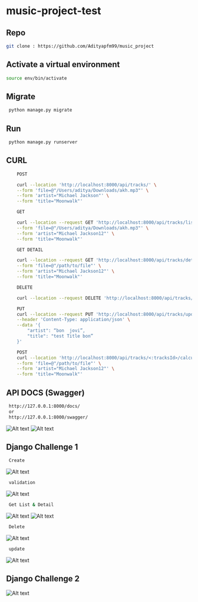 # music-project-test


## Repo

```bash
git clone : https://github.com/Adityapfm99/music_project
```

## Activate a virtual environment
```bash
source env/bin/activate
```

## Migrate 
```bash
 python manage.py migrate
```

## Run 
```bash
 python manage.py runserver
```

## CURL 
```bash
    POST

    curl --location 'http://localhost:8000/api/tracks/' \
    --form 'file=@"/Users/aditya/Downloads/akh.mp3"' \
    --form 'artist="Michael Jackson"' \
    --form 'title="Moonwalk"'

    GET

    curl --location --request GET 'http://localhost:8000/api/tracks/list' \
    --form 'file=@"/Users/aditya/Downloads/akh.mp3"' \
    --form 'artist="Michael Jackson12"' \
    --form 'title="Moonwalk"'

    GET DETAIL

    curl --location --request GET 'http://localhost:8000/api/tracks/detail/<:tracksId>' \
    --form 'file=@"/path/to/file"' \
    --form 'artist="Michael Jackson12"' \
    --form 'title="Moonwalk"'

    DELETE

    curl --location --request DELETE 'http://localhost:8000/api/tracks/delete/<:tracksId>'

    PUT
    curl --location --request PUT 'http://localhost:8000/api/tracks/update/<:tracksId>' \
    --header 'Content-Type: application/json' \
    --data '{
        "artist": “bon  jovi”,
        "title": "test Title bon”
    }'

    POST
    curl --location 'http://localhost:8000/api/tracks/<:tracksId>/calculate-start-time' \
    --form 'file=@"/path/to/file"' \
    --form 'artist="Michael Jackson12"' \
    --form 'title="Moonwalk"'
```


## API DOCS (Swagger)
```bash
 http://127.0.0.1:8000/docs/ 
 or  
 http://127.0.0.1:8000/swagger/ 
```

![Alt text](img/swagger.png)
![Alt text](img/docs.png)

## Django Challenge 1
```bash
 Create
```
![Alt text](img/create.png)

```bash
 validation
```
![Alt text](img/validationCreate.png)


```bash
 Get List & Detail
```
![Alt text](img/getList.png)
![Alt text](img/getListDetail.png)

```bash
 Delete
```
![Alt text](img/deleted.png)

```bash
 update
```
![Alt text](img/update.png)

## Django Challenge 2
![Alt text](img/challenge2.png)